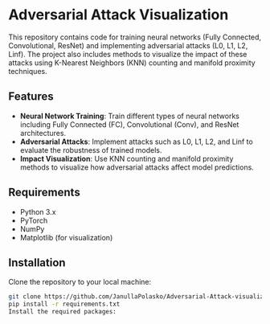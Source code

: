 # Adversarial Attack Visualization

This repository contains code for training neural networks (Fully Connected, Convolutional, ResNet) and implementing adversarial attacks (L0, L1, L2, Linf). The project also includes methods to visualize the impact of these attacks using K-Nearest Neighbors (KNN) counting and manifold proximity techniques.

## Features

- **Neural Network Training**: Train different types of neural networks including Fully Connected (FC), Convolutional (Conv), and ResNet architectures.
- **Adversarial Attacks**: Implement attacks such as L0, L1, L2, and Linf to evaluate the robustness of trained models.
- **Impact Visualization**: Use KNN counting and manifold proximity methods to visualize how adversarial attacks affect model predictions.

## Requirements

- Python 3.x
- PyTorch
- NumPy
- Matplotlib (for visualization)

## Installation

Clone the repository to your local machine:

```bash
git clone https://github.com/JanullaPolasko/Adversarial-Attack-visualization.git
pip install -r requirements.txt
Install the required packages:
